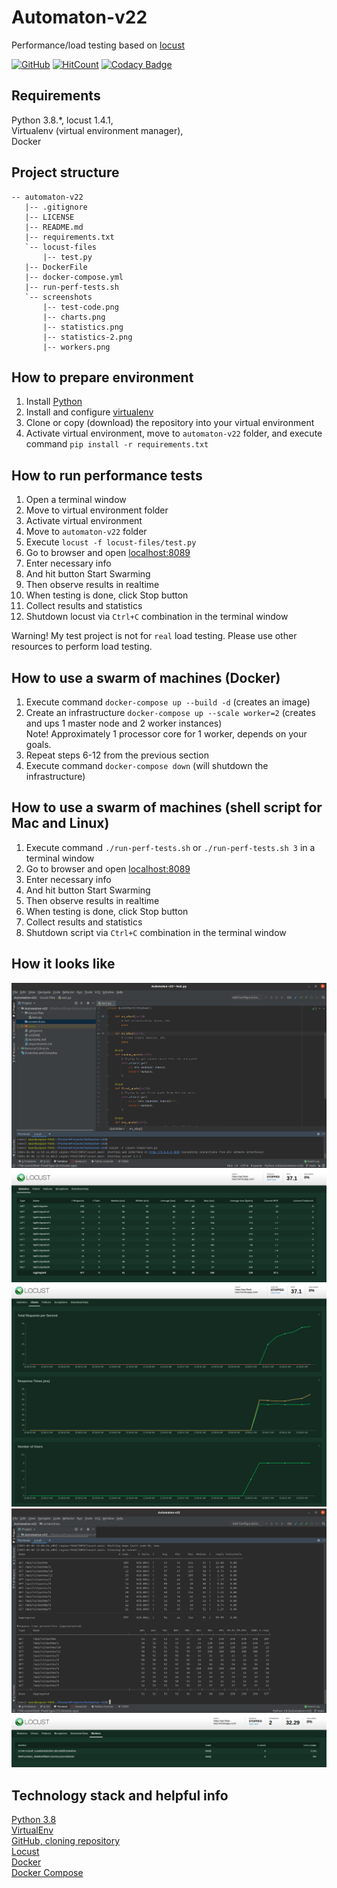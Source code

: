 # Automaton-v22
Performance/load testing based on [locust](https://locust.io/) 

[![GitHub](https://img.shields.io/github/license/mashape/apistatus.svg)](https://github.com/BurhanH/automaton-v22/blob/master/LICENSE)
[![HitCount](http://hits.dwyl.com/BurhanH/Automaton-v22.svg)](http://hits.dwyl.com/BurhanH/Automaton-v22)
[![Codacy Badge](https://api.codacy.com/project/badge/Grade/aeacfa13d0854b5a8e24a6feb46e9461)](https://app.codacy.com/gh/BurhanH/Automaton-v22?utm_source=github.com&utm_medium=referral&utm_content=BurhanH/Automaton-v22&utm_campaign=Badge_Grade)

## Requirements
Python 3.8.\*, locust 1.4.1, <br>
Virtualenv (virtual environment manager), <br>
Docker <br>

## Project structure
```text
-- automaton-v22
   |-- .gitignore
   |-- LICENSE
   |-- README.md
   |-- requirements.txt
   `-- locust-files
       |-- test.py
   |-- DockerFile
   |-- docker-compose.yml
   |-- run-perf-tests.sh
   `-- screenshots
       |-- test-code.png
       |-- charts.png
       |-- statistics.png
       |-- statistics-2.png
       |-- workers.png
```

## How to prepare environment
1. Install [Python](https://www.python.org/downloads/)
2. Install and configure [virtualenv](https://packaging.python.org/guides/installing-using-pip-and-virtual-environments/)
3. Clone or copy (download) the repository into your virtual environment
4. Activate virtual environment, move to `automaton-v22` folder, and execute command `pip install -r requirements.txt`

## How to run performance tests
1. Open a terminal window
2. Move to virtual environment folder
3. Activate virtual environment
4. Move to `automaton-v22` folder
5. Execute `locust -f locust-files/test.py`
6. Go to browser and open [localhost:8089](http://localhost:8089)
7. Enter necessary info
8. And hit button Start Swarming
9. Then observe results in realtime
10. When testing is done, click Stop button
11. Collect results and statistics
12. Shutdown locust via `Ctrl+C` combination in the terminal window

Warning! My test project is not for `real` load testing.
Please use other resources to perform load testing.

## How to use a swarm of machines (Docker)
1. Execute command `docker-compose up --build -d` (creates an image)
2. Create an infrastructure `docker-compose up --scale worker=2` (creates and ups 1 master node and 2 worker instances) <br>
   Note! Approximately 1 processor core for 1 worker, depends on your goals.
3. Repeat steps 6-12 from the previous section
4. Execute command `docker-compose down` (will shutdown the infrastructure)

## How to use a swarm of machines (shell script for Mac and Linux)
1. Execute command `./run-perf-tests.sh` or `./run-perf-tests.sh 3` in a terminal window <br>
2. Go to browser and open [localhost:8089](http://localhost:8089)
3. Enter necessary info
4. And hit button Start Swarming
5. Then observe results in realtime
6. When testing is done, click Stop button
7. Collect results and statistics
8. Shutdown script via `Ctrl+C` combination in the terminal window

## How it looks like
![alt text](/screenshots/test-code.png "Test code") <br>
![alt text](/screenshots/statistics.png "Statistics") <br>
![alt text](/screenshots/charts.png "Charts") <br>
![alt text](/screenshots/statistics-2.png "Statistics 2") <br>
![alt text](/screenshots/workers.png "Workers") <br>

## Technology stack and helpful info
[Python 3.8](https://docs.python.org/3.8/) <br>
[VirtualEnv](https://packaging.python.org/guides/installing-using-pip-and-virtualenv/) <br>
[GitHub, cloning repository](https://docs.github.com/en/free-pro-team@latest/github/creating-cloning-and-archiving-repositories/cloning-a-repository) <br>
[Locust](https://locust.io/) <br>
[Docker](https://www.docker.com/) <br>
[Docker Compose](https://docs.docker.com/compose/) <br>
